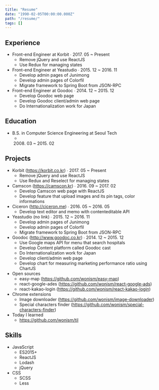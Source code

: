 ```yaml
---
title: "Resume"
date: "1990-02-05T00:00:00.000Z"
path: "/resume/"
tags: []
---
```


## Experience
- Front-end Engineer at Korbit ∙ 2017. 05 ~ Present
  - Remove jQuery and use ReactJS
  - Use Redux for managing states
- Front-end Engineer at Yeastudio ∙ 2015. 12 ~ 2016. 11
  - Develop admin pages of Junimong
  - Develop admin pages of Colorfil
  - Migrate framework to Spring Boot from JSON-RPC
- Front-end Engineer at Goodoc ∙ 2014. 12 ~ 2015. 12
  - Develop Goodoc web page
  - Develop Goodoc client/admin web page
  - Do Internationalization work for Japan

## Education
- B.S. in Computer Science Engineering at Seoul Tech
  - 2008. 03 ~ 2015. 02

## Projects
- Korbit (https://korbit.co.kr) ∙ 2017. 05 ~ Present
  - Remove jQuery and use ReactJS
  - Use Redux and Reselect for managing states
- Camscon (https://camscon.kr) ∙ 2016. 09 ~ 2017. 02
  - Develop Camscon web page with ReactJS
  - Develop feature that upload images and its pin tags, color informations
- Ciceron (http://ciceron.me) ∙ 2016. 05 ~ 2016. 05
  - Develop text editor and memo with contenteditable API
- Yeastudio (no link) ∙ 2015. 12 ~ 2016. 11
  - Develop admin pages of Junimong
  - Develop admin pages of Colorfil
  - Migrate framework to Spring Boot from JSON-RPC
- Goodoc (http://www.goodoc.co.kr) ∙ 2014. 12 ~ 2015. 12
  - Use Google maps API for menu that search hospitals
  - Develop Content platform called Goodoc cast
  - Do Internationalization work for Japan
  - Develop client/admin web page
  - Develop chart for measuring marketing performance ratio using ChartJS
- Open sources
  - easy-map (https://github.com/wonism/easy-map)
  - react-google-ades (https://github.com/wonism/react-google-ads)
  - react-kakao-login (https://github.com/wonism/react-kakao-login)
- Chrome extensions
  - Image downloader (https://github.com/wonism/image-downloader)
  - Special characters finder (https://github.com/wonism/special-characters-finder)
- Today I learned
  - https://github.com/wonism/til

## Skills
- JavaScript
  - ES2015+
  - ReactJS
  - Lodash
  - jQuery
- CSS
  - SCSS
  - Less
